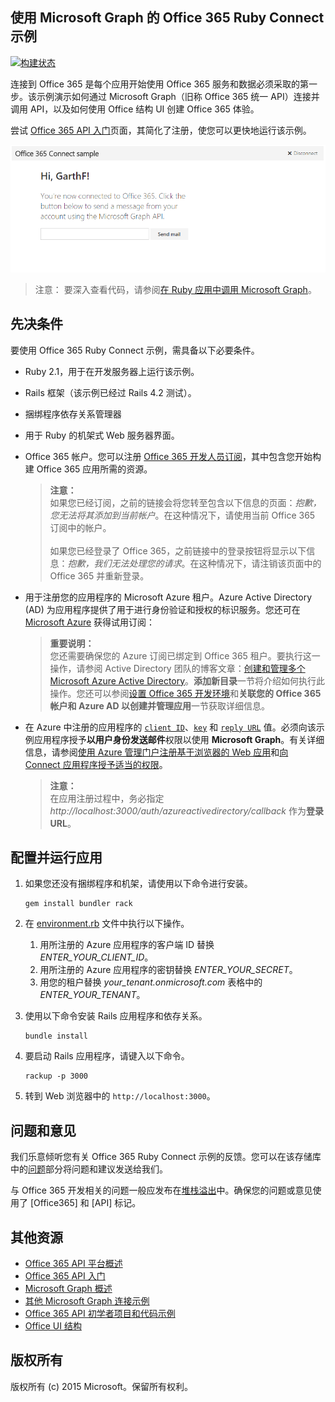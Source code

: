 ## 使用 Microsoft Graph 的 Office 365 Ruby Connect 示例

[ ![构建状态](https://travis-ci.org/OfficeDev/O365-Ruby-Microsoft-Graph-Connect.svg?branch=master)](https://travis-ci.org/OfficeDev/O365-Ruby-Microsoft-Graph-Connect)

连接到 Office 365 是每个应用开始使用 Office 365 服务和数据必须采取的第一步。该示例演示如何通过 Microsoft Graph（旧称 Office 365 统一 API）连接并调用 API，以及如何使用 Office 结构 UI 创建 Office 365 体验。

尝试 [Office 365 API 入门](http://dev.office.com/getting-started/office365apis?platform=option-ruby#setup)页面，其简化了注册，使您可以更快地运行该示例。

![Office 365 Ruby Connect 示例的屏幕截图](../readme-images/O365-Ruby-Microsoft-Graph-Connect.png)  

> 注意： 要深入查看代码，请参阅[在 Ruby 应用中调用 Microsoft Graph](https://graph.microsoft.io/zh-cn/docs/platform/ruby)。

## 先决条件

要使用 Office 365 Ruby Connect 示例，需具备以下必要条件。

* Ruby 2.1，用于在开发服务器上运行该示例。
* Rails 框架（该示例已经过 Rails 4.2 测试）。
* 捆绑程序依存关系管理器
* 用于 Ruby 的机架式 Web 服务器界面。
* Office 365 帐户。您可以注册 [Office 365 开发人员订阅](https://profile.microsoft.com/RegSysProfileCenter/wizardnp.aspx?wizid=14b845d0-938c-45af-b061-f798fbb4d170)，其中包含您开始构建 Office 365 应用所需的资源。

    > **注意：**<br />
	如果您已经订阅，之前的链接会将您转至包含以下信息的页面：*抱歉，您无法将其添加到当前帐户*。在这种情况下，请使用当前 Office 365 订阅中的帐户。<br /><br />
	如果您已经登录了 Office 365，之前链接中的登录按钮将显示以下信息：*抱歉，我们无法处理您的请求*。在这种情况下，请注销该页面中的 Office 365 并重新登录。
* 用于注册您的应用程序的 Microsoft Azure 租户。Azure Active Directory (AD) 为应用程序提供了用于进行身份验证和授权的标识服务。您还可在 [Microsoft Azure](https://account.windowsazure.com/SignUp) 获得试用订阅：

    > **重要说明：**<br />
	您还需要确保您的 Azure 订阅已绑定到 Office 365 租户。要执行这一操作，请参阅 Active Directory 团队的博客文章：[创建和管理多个 Microsoft Azure Active Directory](http://blogs.technet.com/b/ad/archive/2013/11/08/creating-and-managing-multiple-windows-azure-active-directories.aspx)。**添加新目录**一节将介绍如何执行此操作。您还可以参阅[设置 Office 365 开发环境](https://msdn.microsoft.com/office/office365/howto/setup-development-environment#bk_CreateAzureSubscription)和**关联您的 Office 365 帐户和 Azure AD 以创建并管理应用**一节获取详细信息。
* 在 Azure 中注册的应用程序的 [```client ID```](app/Constants.rb#L29)、[```key```](app/Constants.rb#L30) 和 [```reply URL```](app/Constants.rb#L31) 值。必须向该示例应用程序授予**以用户身份发送邮件**权限以使用 **Microsoft Graph**。有关详细信息，请参阅[使用 Azure 管理门户注册基于浏览器的 Web 应用](https://msdn.microsoft.com/office/office365/HowTo/add-common-consent-manually#bk_RegisterWebApp)和[向 Connect 应用程序授予适当的权限](https://github.com/OfficeDev/O365-Ruby-Microsoft-Graph-Connect/wiki/Grant-permissions-to-the-Connect-application-in-Azure)。

     > **注意：**<br />
	 在应用注册过程中，务必指定 *http://localhost:3000/auth/azureactivedirectory/callback* 作为**登录 URL**。

## 配置并运行应用

1. 如果您还没有捆绑程序和机架，请使用以下命令进行安装。

	```
	gem install bundler rack
	```
2. 在 [environment.rb](config/environment.rb) 文件中执行以下操作。
    1. 用所注册的 Azure 应用程序的客户端 ID 替换 *ENTER_YOUR_CLIENT_ID*。
    2. 用所注册的 Azure 应用程序的密钥替换 *ENTER_YOUR_SECRET*。
    3. 用您的租户替换 *your_tenant.onmicrosoft.com* 表格中的 *ENTER_YOUR_TENANT*。
3. 使用以下命令安装 Rails 应用程序和依存关系。

	```
	bundle install
	```
4. 要启动 Rails 应用程序，请键入以下命令。

	```
	rackup -p 3000
	```
5. 转到 Web 浏览器中的 ```http://localhost:3000```。

## 问题和意见

我们乐意倾听您有关 Office 365 Ruby Connect 示例的反馈。您可以在该存储库中的[问题](https://github.com/OfficeDev/O365-Ruby-Microsoft-Graph-Connect/issues)部分将问题和建议发送给我们。

与 Office 365 开发相关的问题一般应发布在[堆栈溢出](http://stackoverflow.com/questions/tagged/Office365+API)中。确保您的问题或意见使用了 [Office365] 和 [API] 标记。
  
## 其他资源

* [Office 365 API 平台概述](https://msdn.microsoft.com/office/office365/howto/platform-development-overview)
* [Office 365 API 入门](http://dev.office.com/getting-started/office365apis)
* [Microsoft Graph 概述](http://graph.microsoft.io/)
* [其他 Microsoft Graph 连接示例](https://github.com/officedev?utf8=%E2%9C%93&query=Microsoft-Graph-Connect)
* [Office 365 API 初学者项目和代码示例](https://msdn.microsoft.com/office/office365/howto/starter-projects-and-code-samples)
* [Office UI 结构](https://github.com/OfficeDev/Office-UI-Fabric)

## 版权所有
版权所有 (c) 2015 Microsoft。保留所有权利。
